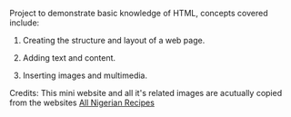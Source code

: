 Project to demonstrate basic knowledge of HTML, concepts covered include:

1. Creating the structure and layout of a web page.

2. Adding text and content.

3. Inserting images and multimedia.

Credits: This mini website and all it's related images are acutually copied from the websites <a href="https://www.allnigerianrecipes.com/">All Nigerian Recipes</a>
